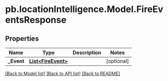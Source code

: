 # pb.locationIntelligence.Model.FireEventsResponse
## Properties

Name | Type | Description | Notes
------------ | ------------- | ------------- | -------------
**_Event** | [**List&lt;FireEvent&gt;**](FireEvent.md) |  | [optional] 

[[Back to Model list]](../README.md#documentation-for-models) [[Back to API list]](../README.md#documentation-for-api-endpoints) [[Back to README]](../README.md)

